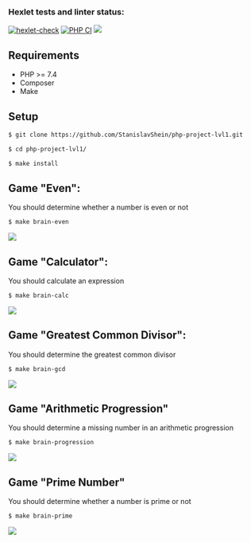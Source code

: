 ### Hexlet tests and linter status:

[![hexlet-check](https://github.com/StanislavShein/php-project-lvl1/actions/workflows/hexlet-check.yml/badge.svg)](https://github.com/StanislavShein/php-project-lvl1/actions/workflows/hexlet-check.yml)
[![PHP CI](https://github.com/StanislavShein/php-project-lvl1/actions/workflows/phpci.yml/badge.svg)](https://github.com/StanislavShein/php-project-lvl1/actions/workflows/phpci.yml)
<a href="https://codeclimate.com/github/StanislavShein/php-project-lvl1/maintainability"><img src="https://api.codeclimate.com/v1/badges/0ed0d36e130e70b22d40/maintainability" /></a>

## Requirements

* PHP >= 7.4
* Composer
* Make

## Setup

```sh
$ git clone https://github.com/StanislavShein/php-project-lvl1.git

$ cd php-project-lvl1/

$ make install
```

## Game "Even":
You should determine whether a number is even or not

```sh
$ make brain-even
```
<a href="https://asciinema.org/a/muZSrSkL9yc9ZTrCEX8aximZb" target="_blank"><img src="https://asciinema.org/a/muZSrSkL9yc9ZTrCEX8aximZb.svg" /></a>

## Game "Calculator":
You should calculate an expression

```sh
$ make brain-calc
```

<a href="https://asciinema.org/a/ka5iNWsIrJpEwTQVnJZ0fWB1G" target="_blank"><img src="https://asciinema.org/a/ka5iNWsIrJpEwTQVnJZ0fWB1G.svg" /></a>

## Game "Greatest Common Divisor":
You should determine the greatest common divisor

```sh
$ make brain-gcd
```

<a href="https://asciinema.org/a/wnn3IR4WFCOzIm7ERwyI41o3e" target="_blank"><img src="https://asciinema.org/a/wnn3IR4WFCOzIm7ERwyI41o3e.svg" /></a>

## Game "Arithmetic Progression"
You should determine a missing number in an arithmetic progression

```sh
$ make brain-progression
```

<a href="https://asciinema.org/a/uA6P6GN81obrZL7lKgcRMigTm" target="_blank"><img src="https://asciinema.org/a/uA6P6GN81obrZL7lKgcRMigTm.svg" /></a>

## Game "Prime Number"
You should determine whether a number is prime or not

```sh
$ make brain-prime
```

<a href="https://asciinema.org/a/CuLLlxBF9KYpz1DwaY7Znfl5A" target="_blank"><img src="https://asciinema.org/a/CuLLlxBF9KYpz1DwaY7Znfl5A.svg" /></a>
